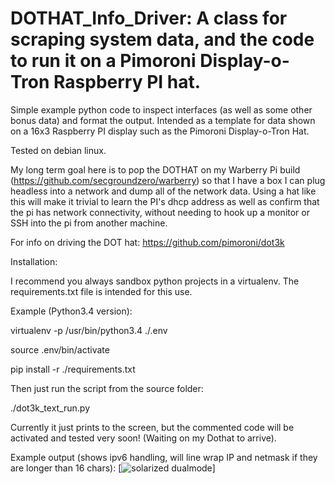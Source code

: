# DOTHAT_Info_Driver:  A class for scraping system data, and the code to run it on a Pimoroni Display-o-Tron Raspberry PI hat.
Simple example python code to inspect interfaces (as well as some other bonus data) and format the output. Intended as a template for data shown on a 16x3 Raspberry PI display such as the Pimoroni Display-o-Tron Hat.

Tested on debian linux.

My long term goal here is to pop the DOTHAT on my Warberry Pi build (https://github.com/secgroundzero/warberry) so that I have a box I can plug headless into a network and dump all of the network data.  Using a hat like this will make it trivial to learn the PI's dhcp address as well as confirm that the pi has network connectivity, without needing to hook up a monitor or SSH into the pi from another machine.  

For info on driving the DOT hat:
https://github.com/pimoroni/dot3k

Installation:

I recommend you always sandbox python projects in a virtualenv.  The requirements.txt file is intended for this use.

Example (Python3.4 version):

virtualenv -p /usr/bin/python3.4 ./.env

source .env/bin/activate

pip install -r ./requirements.txt

Then just run the script from the source folder:

./dot3k_text_run.py

Currently it just prints to the screen, but the commented code will be activated and tested very soon!  (Waiting on my Dothat to arrive).

Example output (shows ipv6 handling, will line wrap IP and netmask if they are longer than 16 chars):
[![solarized dualmode](https://github.com/randomInteger/python_iface_inspector/blob/master/Screen%20Shot%202016-08-28%20at%205.09.54%20PM.png)]
